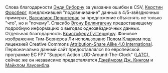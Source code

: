 Слова благодарности [Энди Сиборну](https://twitter.com/andyseaborne) за указание ошибки в CSV,
[Керстин Форсберг](https://twitter.com/kerfors), предложившей "подсвечивание" данных в 4/5-звёздночных примерах, [Вассилиос Перистерас](https://twitter.com/vassilios) за предложение объяснять не только "что", но и "почему". Спасибо [Эгону Веллигагену](https://twitter.com/egonwillighagen) предоставившему подробную информацию о выгодах однозвёздночных данных. Отдельная благодарность [Кристоферу Гуттериджу](http://www.ecs.soton.ac.uk/people/cjg). Фоновое изображение Тим-Бернерса Ли использовано [Полом Кларком](http://paulclarke.com/) под лицензией Creative Commons [Attribution-Share Alike 4.0 International](https://creativecommons.org/licenses/by-sa/4.0/deed.en). Первоначально данный сайт предоставлялся по европейской программе EC FP7 "Support Action LOD-Around-The-Clock" ([LATC](http://cordis.europa.eu/project/rcn/95552_en.html)), сейчас же он независимо предаствляется  [Джеймсом Дж. Кингом](http://jayg.org/) и [Майклом Хаусенбла](http://mhausenblas.info/).